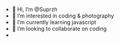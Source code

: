 - 👋 Hi, I’m @Suprzh
- 👀 I’m interested in coding & photography
- 🌱 I’m currently learning  javascript
- 💞️ I’m looking to collaborate on coding
- 

<!---
Suprzh/Suprzh is a ✨ special ✨ repository because its `README.md` (this file) appears on your GitHub profile.
You can click the Preview link to take a look at your changes.
--->
